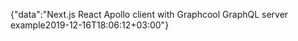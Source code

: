 {"data":"Next.js React Apollo client with Graphcool GraphQL server example2019-12-16T18:06:12+03:00"}
